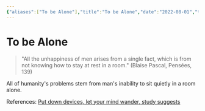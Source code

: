 ```yaml
---
{"aliases":["To be Alone"],"title":"To be Alone","date":"2022-08-01","tags":["life","psychological"],"dg-publish":true,"permalink":"/to-be-alone/","dgPassFrontmatter":true}
---
```



# To be Alone

> "All the unhappiness of men arises from a single fact, which is from not knowing how to stay at rest in a room."
> (Blaise Pascal, Pensées, 139)

All of humanity's problems stem from man's inability to sit quietly in a room alone.

References:
[Put down devices, let your mind wander, study suggests](https://www.apa.org/news/press/releases/2022/07/thoughts-mind-wander)
